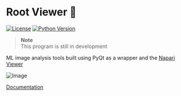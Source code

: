 # Root Viewer 🌳

[![License](https://img.shields.io/pypi/l/magicgui.svg)](https://github.com/pyapp-kit/magicgui/blob/main/LICENSE)
[![Python Version](https://img.shields.io/pypi/pyversions/magicgui.svg)](https://python.org)


> **Note** <br>
> This program is still in development

ML image analysis tools built using PyQt as a wrapper and the [Napari Viewer](https://github.com/napari/napari)

![Image](https://github.com/wildrootlab/root-viewer/blob/main/docs/images/main.gif)

[Documentation](https://wildrootlab.github.io/root-viewer/intro.html)
